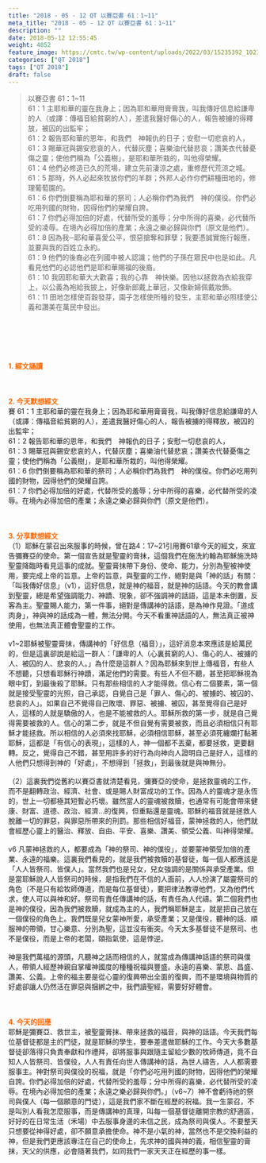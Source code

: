 ```yaml
---
title: "2018 - 05 - 12 QT 以賽亞書 61：1~11"
meta_title: "2018 - 05 - 12 QT 以賽亞書 61：1~11"
description: ""
date: 2018-05-12 12:55:45
weight: 4852
feature_image: https://cmtc.tw/wp-content/uploads/2022/03/15235392_10211799862337740_180693556567566654_o-1.webp
categories: ["QT 2018"]
tags: ["QT 2018"]
draft: false
---
```


<blockquote>以賽亞書 61：1~11<br />
61：1 主耶和華的靈在我身上；因為耶和華用膏膏我，叫我傳好信息給謙卑的人（或譯：傳福音給貧窮的人），差遣我醫好傷心的人，報告被擄的得釋放，被囚的出監牢；<br />
61：2 報告耶和華的恩年，和我們　神報仇的日子；安慰一切悲哀的人，<br />
61：3 賜華冠與錫安悲哀的人，代替灰塵；喜樂油代替悲哀；讚美衣代替憂傷之靈；使他們稱為「公義樹」，是耶和華所栽的，叫他得榮耀。<br />
61：4 他們必修造已久的荒場，建立先前淒涼之處，重修歷代荒涼之城。<br />
61：5 那時，外人必起來牧放你們的羊群；外邦人必作你們耕種田地的，修理葡萄園的。<br />
61：6 你們倒要稱為耶和華的祭司；人必稱你們為我們　神的僕役。你們必吃用列國的財物，因得他們的榮耀自誇。<br />
61：7 你們必得加倍的好處，代替所受的羞辱；分中所得的喜樂，必代替所受的凌辱。在境內必得加倍的產業；永遠之樂必歸與你們（原文是他們）。<br />
61：8 因為我─耶和華喜愛公平，恨惡搶奪和罪孽；我要憑誠實施行報應，並要與我的百姓立永約。<br />
61：9 他們的後裔必在列國中被人認識；他們的子孫在眾民中也是如此。凡看見他們的必認他們是耶和華賜福的後裔。<br />
61：10 我因耶和華大大歡喜；我的心靠　神快樂。因他以拯救為衣給我穿上，以公義為袍給我披上，好像新郎戴上華冠，又像新婦佩戴妝飾。<br />
61：11 田地怎樣使百穀發芽，園子怎樣使所種的發生，主耶和華必照樣使公義和讚美在萬民中發出。</blockquote><br />
&nbsp;<br />
<br />
&nbsp;<br />
<br />
<span style="color: #ff6600;"><strong>1. </strong><strong>經文誦讀</strong></span><br />
<br />
<span style="color: #ff6600;"><strong> </strong></span><br />
<br />
<span style="color: #ff6600;"><strong>2. 今天默想</strong><strong>經文<br />
</strong></span>賽 61：1 主耶和華的靈在我身上；因為耶和華用膏膏我，叫我傳好信息給謙卑的人（或譯：傳福音給貧窮的人），差遣我醫好傷心的人，報告被擄的得釋放，被囚的出監牢；<br />
61：2 報告耶和華的恩年，和我們　神報仇的日子；安慰一切悲哀的人，<br />
61：3 賜華冠與錫安悲哀的人，代替灰塵；喜樂油代替悲哀；讚美衣代替憂傷之靈；使他們稱為「公義樹」，是耶和華所栽的，叫他得榮耀。<br />
61：6 你們倒要稱為耶和華的祭司；人必稱你們為我們　神的僕役。你們必吃用列國的財物，因得他們的榮耀自誇。<br />
61：7 你們必得加倍的好處，代替所受的羞辱；分中所得的喜樂，必代替所受的凌辱。在境內必得加倍的產業；永遠之樂必歸與你們（原文是他們）。<br />
<br />
&nbsp;<br />
<br />
<span style="color: #ff6600;"><strong>3. 分享默想經文<br />
</strong></span>（1）耶穌在蒙召出來服事的時候，曾在路4：17~21引用賽61章今天的經文，來宣告彌賽亞的使命。第一個宣告就是聖靈的膏抹，這個我們在施洗約翰為耶穌施洗時聖靈降臨時看見這事的成就。聖靈膏抹帶下身份、使命、能力，分別為聖被神使用，要完成上帝的旨意。上帝的旨意，與聖靈的工作，絕對是與「神的話」有關：「叫我傳好信息」（v1），這好信息，就是神的福音，就是神的話語。今天的教會講到聖靈，總是希望強調能力、神蹟、現象，卻不強調神的話語，這是本未倒置，反客為主。聖靈賜人能力，第一件事，絕對是傳講神的話語，是為神作見證。「道成肉身」，神與神的話成為一體，無法分開。今天不看重神話語的人，無法真正被神使用，也無法真正體會聖靈的工作。<br />
<br />
v1~2耶穌被聖靈膏抹，傳講神的「好信息（福音）」，這好消息本來應該是給萬民的，但是這裏卻說是給這一群人：「謙卑的人（心裏貧窮的人）、傷心的人、被擄的人、被囚的人、悲哀的人。」為什麼是這群人？因為耶穌來到世上傳福音，有些人不想聽，只想看耶穌行神蹟，滿足他們的需要。有些人不但不聽，甚至把耶穌視為眼中釘，到最後殺了耶穌。只有那些相信的人才能得救。信心有二個要素，第一個就是接受聖靈的光照，自己承認，自覺自己是「罪人、傷心的、被擄的、被囚的、悲哀的人」。如果自己不覺得自己敗壞、罪惡、被擄、被囚，甚至覺得自己是好人，這樣的人就是驕傲的人，也是不能被救的人。耶穌所救的第一步，就是自己覺得需要被救的人。信心的第二步，就是不但自覺有需要被救，而且必須相信只有耶穌才能拯救。所以相信的人必須來找耶穌，必須相信耶穌，甚至必須死纏爛打黏著耶穌，這都是「有信心的表現」，這樣的人，神一個都不丟棄，都要拯救，更要翻轉。反之，覺得自己不錯，甚至用許多的好行為向神向人證明自己是好人，這樣的人他們只想得到神的「好處」，不想得到「拯救」，到最後就是與神無分。<br />
<br />
（2）這裏我們從舊約以賽亞書就清楚看見，彌賽亞的使命，是拯救靈魂的工作，而不是翻轉政治、經濟、社會、或是賜人財富成功的工作。因為人的靈魂才是永恆的，世上一切都極其短暫必朽壞。雖然當人的靈魂被救贖，也通常有可能會帶來健康、財富、道德、政治、經濟…的復興，但重點還是靈魂。耶穌的福音就是拯救人脫離一切的罪惡，與罪惡所帶來的刑罰。那些相信好福音，蒙神拯救的人，他們就會經歷心靈上的醫治、釋放、自由、平安、喜樂、讚美、領受公義、叫神得榮耀。<br />
<br />
v6 凡蒙神拯救的人，都要成為「神的祭司、神的僕役」，並要蒙神領受加倍的產業、永遠的福樂。這裏我們看見的，就是我們被救贖的基督徒，每一個人都應該是「人人皆祭司、皆僕人」。當然我們也是兒女，兒女強調的是關係與承受產業。但是當耶穌說人人皆祭司的時候，是指我們在不信的人面前，人人扮演了屬靈祭司的角色（不是只有給牧師傳道，而是每位基督徒），要把律法教導他們，又為他們代求，使人可以與神和好。祭司有責任傳講神的話，有責任為人代禱。第二個我們也是神的僕役，因為我們被救贖，就成為主的人，我們稱耶穌是主，就是把自己放在一個僕役的角色上。我們既是兒女蒙神所愛，承受產業；又是僕役，聽神的話、順服神的帶領，甘心樂意、分別為聖，這並沒有衝突。今天太多基督徒不是祭司、也不是僕役，而是上帝的老闆，頤指氣使，這是悖逆。<br />
<br />
神是我們萬福的源頭，凡聽神之話而相信的人，就當成為傳講神話語的祭司與僕人，帶領人經歷神親自掌權神國度的種種祝福與豐盛。永遠的喜樂、蒙恩、昌盛、讚美、公義。上帝的福主要是從心靈的復興帶出全面的復興，而不是環境與物質的好處卻讓人仍然活在罪惡與捆綁之中，我們讀聖經，需要好好體會。<br />
<br />
&nbsp;<br />
<br />
<span style="color: #ff6600;"><strong>4. 今天的回應<br />
</strong></span>耶穌是彌賽亞、救世主，被聖靈膏抹、帶來拯救的福音，與神的話語。今天我們每位基督徒都是主的門徒，就是耶穌的學生，要奉差遣做耶穌的工作。今天大多數基督徒卻落得只負責奉獻和作禮拜，卻將服事與跟隨主留給少數的牧師傳道，竟不自知人人皆祭司、皆僕役，人人有責任向世人傳講神的話，為世人禱告，人人都需要服事主。神對祭司與僕役的祝福，就是「你們必吃用列國的財物，因得他們的榮耀自誇。你們必得加倍的好處，代替所受的羞辱；分中所得的喜樂，必代替所受的凌辱。在境內必得加倍的產業；永遠之樂必歸與你們。」（v6~7）神不會虧待祂的祭司與僕人（每一個願意的門徒），這是我們家不斷在經歷的祝福。我一生蒙召，不是叫別人看我怎麼服事，而是傳講神的真理，叫每一個基督徒離開宗教的舒適區，好好的在日常生活（禾場）中去服事身邊的未信之民，成為祭司與僕人。不要整天只想要從神得好處，卻不願意承擔使命。神不是小氣的神，當然也不是交換利益的神，但是我們更應該專注在自己的使命上，先求神的國與神的義，相信聖靈的膏抹，天父的供應，必會隨著我們，如同我們一家天天正在經歷的事一樣。
        